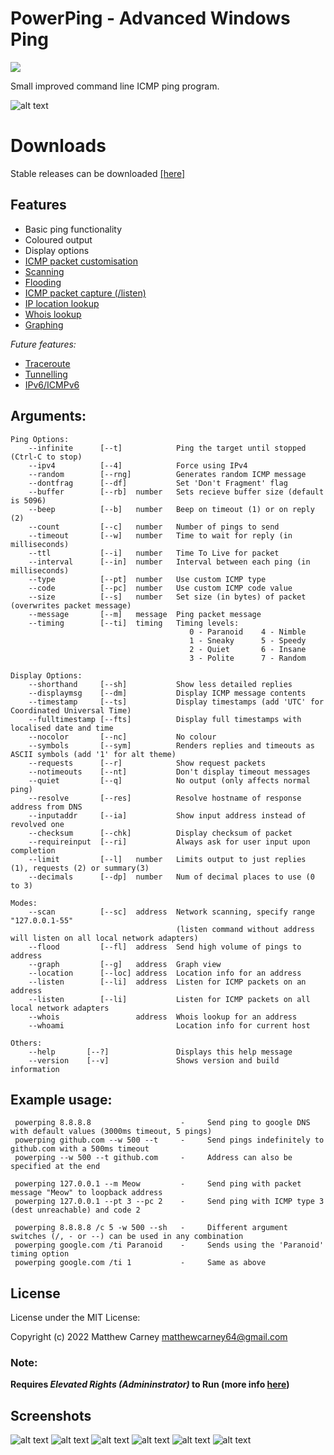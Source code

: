 # PowerPing - Advanced Windows Ping 

[![](https://img.shields.io/badge/stable%20version-1.4.0-brightgreen.svg)](https://github.com/Killeroo/PowerPing/releases) 

Small improved command line ICMP ping program.

![alt text](https://user-images.githubusercontent.com/9999745/74611062-8ad7e800-50f0-11ea-880c-17b7a76a0bab.png "PowerPing in action")

# Downloads
Stable releases can be downloaded [[here]](https://github.com/Killeroo/PowerPing/releases)

## Features

- Basic ping functionality
- Coloured output
- Display options
- [ICMP packet customisation](https://en.wikipedia.org/wiki/Internet_Control_Message_Protocol#Control_messages)
- [Scanning](https://en.wikipedia.org/wiki/Ping_sweep)
- [Flooding](https://en.wikipedia.org/wiki/Ping_flood)
- [ICMP packet capture (/listen)](docs/screenshots/screenshot3.png)
- [IP location lookup](docs/screenshots/screenshot4.png)
- [Whois lookup](https://en.wikipedia.org/wiki/WHOIS)
- [Graphing](docs/screenshots/screenshot2.png)

_Future features:_

- [Traceroute](https://en.wikipedia.org/wiki/Traceroute)
- [Tunnelling](https://en.wikipedia.org/wiki/ICMP_tunnel)
- [IPv6/ICMPv6](https://en.wikipedia.org/wiki/Internet_Control_Message_Protocol_version_6)

## Arguments:
    Ping Options:
        --infinite      [--t]            Ping the target until stopped (Ctrl-C to stop)
        --ipv4          [--4]            Force using IPv4
        --random        [--rng]          Generates random ICMP message
        --dontfrag      [--df]           Set 'Don't Fragment' flag
        --buffer        [--rb]  number   Sets recieve buffer size (default is 5096)
        --beep          [--b]   number   Beep on timeout (1) or on reply (2)
        --count         [--c]   number   Number of pings to send
        --timeout       [--w]   number   Time to wait for reply (in milliseconds)
        --ttl           [--i]   number   Time To Live for packet
        --interval      [--in]  number   Interval between each ping (in milliseconds)
        --type          [--pt]  number   Use custom ICMP type
        --code          [--pc]  number   Use custom ICMP code value
        --size          [--s]   number   Set size (in bytes) of packet (overwrites packet message)
        --message       [--m]   message  Ping packet message
        --timing        [--ti]  timing   Timing levels:
                                            0 - Paranoid    4 - Nimble
                                            1 - Sneaky      5 - Speedy
                                            2 - Quiet       6 - Insane
                                            3 - Polite      7 - Random
    
    Display Options:
        --shorthand     [--sh]           Show less detailed replies
        --displaymsg    [--dm]           Display ICMP message contents
        --timestamp     [--ts]           Display timestamps (add 'UTC' for Coordinated Universal Time)
        --fulltimestamp [--fts]          Display full timestamps with localised date and time
        --nocolor       [--nc]           No colour
        --symbols       [--sym]          Renders replies and timeouts as ASCII symbols (add '1' for alt theme)
        --requests      [--r]            Show request packets
        --notimeouts    [--nt]           Don't display timeout messages
        --quiet         [--q]            No output (only affects normal ping)
        --resolve       [--res]          Resolve hostname of response address from DNS
        --inputaddr     [--ia]           Show input address instead of revolved one
        --checksum      [--chk]          Display checksum of packet
        --requireinput  [--ri]           Always ask for user input upon completion 
        --limit         [--l]   number   Limits output to just replies (1), requests (2) or summary(3)
        --decimals      [--dp]  number   Num of decimal places to use (0 to 3)

    Modes:
        --scan          [--sc]  address  Network scanning, specify range "127.0.0.1-55"
                                         (listen command without address will listen on all local network adapters)
        --flood         [--fl]  address  Send high volume of pings to address
        --graph         [--g]   address  Graph view
        --location      [--loc] address  Location info for an address
        --listen        [--li]  address  Listen for ICMP packets on an address
        --listen        [--li]           Listen for ICMP packets on all local network adapters
        --whois                 address  Whois lookup for an address
        --whoami                         Location info for current host

    Others:
        --help       [--?]               Displays this help message
        --version    [--v]               Shows version and build information

## Example usage:
     powerping 8.8.8.8                    -     Send ping to google DNS with default values (3000ms timeout, 5 pings)
     powerping github.com --w 500 --t     -     Send pings indefinitely to github.com with a 500ms timeout     
	 powerping --w 500 --t github.com     -     Address can also be specified at the end
     
     powerping 127.0.0.1 --m Meow         -     Send ping with packet message "Meow" to loopback address
     powerping 127.0.0.1 --pt 3 --pc 2    -     Send ping with ICMP type 3 (dest unreachable) and code 2
     
     powerping 8.8.8.8 /c 5 -w 500 --sh   -     Different argument switches (/, - or --) can be used in any combination
     powerping google.com /ti Paranoid    -     Sends using the 'Paranoid' timing option
     powerping google.com /ti 1           -     Same as above

## License

License under the MIT License:

Copyright (c) 2022 Matthew Carney <matthewcarney64@gmail.com>

### Note: 
**Requires _Elevated Rights (Admininstrator)_ to Run (more info [here](https://github.com/Killeroo/PowerPing/issues/110))**

## Screenshots

![alt text](https://user-images.githubusercontent.com/9999745/74611061-8a3f5180-50f0-11ea-978b-c9fe568c1f8c.png "powerping /g 8.8.8.8")
![alt text](https://user-images.githubusercontent.com/9999745/74611055-87446100-50f0-11ea-81ac-50551f948437.png "powerping /li")
![alt text](https://user-images.githubusercontent.com/9999745/74611057-88758e00-50f0-11ea-9259-7b1c8ac83e55.png "powerping /requests /random /displaymsg")
![alt text](https://user-images.githubusercontent.com/9999745/74611059-89a6bb00-50f0-11ea-9ed4-a2ec4f109dab.png "powerping /t /sym 8.8.8.8")
![alt text](https://user-images.githubusercontent.com/9999745/74611060-8a3f5180-50f0-11ea-839e-65f9cf03f020.png "powerping /t /sym 1 8.8.8.8")
![alt text](https://user-images.githubusercontent.com/9999745/74611058-890e2480-50f0-11ea-9ddb-ec79ecf9ce5b.png "powerping 8.8.8.8 /random /fts utc /displaymsg /nocolor /ti polite /t")
